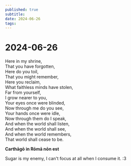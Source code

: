 ```yaml
---
published: true
subtitle: 
date: 2024-06-26
tags: 
---
```


# 2024-06-26
Here in my shrine,\
That you have forgotten,\
Here do you toil,\
That you might remember,\
Here you reclaim,\
What faithless minds have stolen,\
Far from yourself,\
I grow nearer to you,\
Your eyes once were blinded,\
Now through me do you see,\
Your hands once were idle,\
Now through them do I speak,\
And when the world shall listen,\
And when the world shall see,\
And when the world remembers,\
That world shall cease to be.

**Carthāgō in Rōmā nōn est**

Sugar is my enemy, I can't focus at all when I consume it. :3